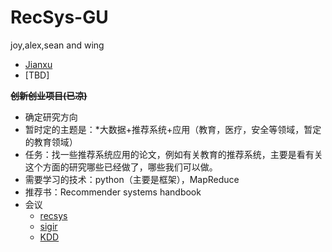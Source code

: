 ﻿# RecSys-GU
joy,alex,sean and wing

- [Jianxu](Sean/daily.md)
- [TBD]

~~**创新创业项目(已凉)**~~

- 确定研究方向
- 暂时定的主题是：*大数据+推荐系统+应用（教育，医疗，安全等领域，暂定的教育领域）
- 任务：找一些推荐系统应用的论文，例如有关教育的推荐系统，主要是看有关这个方面的研究哪些已经做了，哪些我们可以做。
- 需要学习的技术：python（主要是框架），MapReduce
- 推荐书：Recommender systems handbook
- 会议
	- [recsys](https://recsys.acm.org/)
	- [sigir](https://sigir.org/sigir2019/)
	- [KDD](https://www.kdd.org/kdd2019/)


